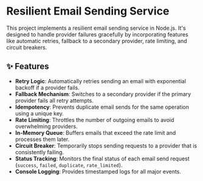 # Resilient Email Sending Service

This project implements a resilient email sending service in Node.js. It's designed to handle provider failures gracefully by incorporating features like automatic retries, fallback to a secondary provider, rate limiting, and circuit breakers.

## ✨ Features

- **Retry Logic**: Automatically retries sending an email with exponential backoff if a provider fails.
- **Fallback Mechanism**: Switches to a secondary provider if the primary provider fails all retry attempts.
- **Idempotency**: Prevents duplicate email sends for the same operation using a unique key.
- **Rate Limiting**: Throttles the number of outgoing emails to avoid overwhelming providers.
- **In-Memory Queue**: Buffers emails that exceed the rate limit and processes them later.
- **Circuit Breaker**: Temporarily stops sending requests to a provider that is consistently failing.
- **Status Tracking**: Monitors the final status of each email send request (`success`, `failed`, `duplicate`, `rate_limited`).
- **Console Logging**: Provides timestamped logs for all major events.


